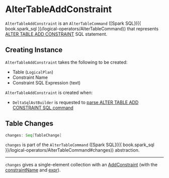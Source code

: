 # AlterTableAddConstraint

`AlterTableAddConstraint` is an `AlterTableCommand` ([Spark SQL]({{ book.spark_sql }}/logical-operators/AlterTableCommand)) that represents [ALTER TABLE ADD CONSTRAINT](../sql/index.md#ALTER-TABLE-ADD-CONSTRAINT) SQL statement.

## Creating Instance

`AlterTableAddConstraint` takes the following to be created:

* <span id="table"> Table (`LogicalPlan`)
* <span id="constraintName"> Constraint Name
* <span id="expr"> Constraint SQL Expression (text)

`AlterTableAddConstraint` is created when:

* `DeltaSqlAstBuilder` is requested to [parse ALTER TABLE ADD CONSTRAINT SQL command](../sql/DeltaSqlAstBuilder.md#visitAddTableConstraint)

## <span id="changes"> Table Changes

```scala
changes: Seq[TableChange]
```

`changes` is part of the `AlterTableCommand` ([Spark SQL]({{ book.spark_sql }}/logical-operators/AlterTableCommand#changes)) abstraction.

---

`changes` gives a single-element collection with an [AddConstraint](AddConstraint.md) (with the [constraintName](#constraintName) and [expr](#expr)).
